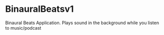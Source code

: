 # BinauralBeatsv1
 Binaural Beats Application. Plays sound in the background while you listen to music/podcast
